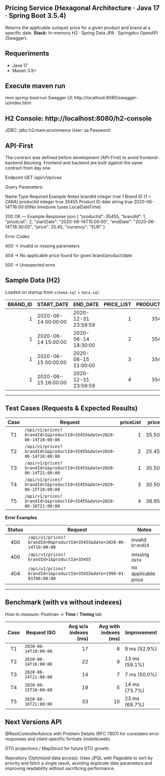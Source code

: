 ## Pricing Service (Hexagonal Architecture · Java 17 · Spring Boot 3.5.4)

Returns the applicable (unique) price for a given product and brand at a specific date.
**Stack:** In-memory H2 · Spring Data JPA · Springdoc OpenAPI (Swagger).

## Requeriments
- Java 17
- Maven 3.9+

## Execute maven run
mvn spring-boot:run
Swagger UI: http://localhost:8080/swagger-ui/index.html

## H2 Console: http://localhost:8080/h2-console
JDBC: jdbc:h2:mem:ecommerce
User: sa
Password:

## API-First
The contract was defined before development (API-First) to avoid frontend–backend blocking.
Frontend and backend are built against the same contract from day one.

Endpoint
GET /api/v1/prices

Query Parameters:

Name	    Type	    Required	 Example	           Notes
brandId	    integer 	true	     1	                   Brand ID (1 = ZARA)
productId	integer 	true	     35455	               Product ID
date	    string      true	     2020-06-14T16:00:00No timezone (uses LocalDateTime)

200 OK — Example Response
json
{
  "productId": 35455,
  "brandId": 1,
  "priceList": 2,
  "startDate": "2020-06-14T15:00:00",
  "endDate": "2020-06-14T18:30:00",
  "price": 25.45,
  "currency": "EUR"
}

Error Codes

400 → Invalid or missing parameters

404 → No applicable price found for given brand/product/date

500 → Unexpected error

## Sample Data (H2)
Loaded on startup from `schema.sql` + `data.sql`:

| BRAND_ID | START_DATE           | END_DATE             | PRICE_LIST | PRODUCT_ID | PRIORITY | PRICE | CURR |
|---:|---|---|---:|---:|---:|---:|:---:|
| 1 | 2020-06-14 00:00:00 | 2020-12-31 23:59:59 | 1 | 35455 | 0 | 35.50 | EUR |
| 1 | 2020-06-14 15:00:00 | 2020-06-14 18:30:00 | 2 | 35455 | 1 | 25.45 | EUR |
| 1 | 2020-06-15 00:00:00 | 2020-06-15 11:00:00 | 3 | 35455 | 1 | 30.50 | EUR |
| 1 | 2020-06-15 16:00:00 | 2020-12-31 23:59:59 | 4 | 35455 | 1 | 38.95 | EUR |

---

## Test Cases (Requests & Expected Results)

| Case | Request | priceList | price | startDate | endDate |
|:---:|---|---:|---:|---|---|
| T1 | `/api/v1/prices?brandId=1&productId=35455&date=2020-06-14T10:00:00` | 1 | 35.50 | 2020-06-14T00:00:00 | 2020-12-31T23:59:59 |
| T2 | `/api/v1/prices?brandId=1&productId=35455&date=2020-06-14T16:00:00` | 2 | 25.45 | 2020-06-14T15:00:00 | 2020-06-14T18:30:00 |
| T3 | `/api/v1/prices?brandId=1&productId=35455&date=2020-06-14T21:00:00` | 1 | 35.50 | 2020-06-14T00:00:00 | 2020-12-31T23:59:59 |
| T4 | `/api/v1/prices?brandId=1&productId=35455&date=2020-06-15T10:00:00` | 3 | 30.50 | 2020-06-15T00:00:00 | 2020-06-15T11:00:00 |
| T5 | `/api/v1/prices?brandId=1&productId=35455&date=2020-06-16T21:00:00` | 4 | 38.95 | 2020-06-15T16:00:00 | 2020-12-31T23:59:59 |

**Error Examples**

| Status | Request | Notes |
|:---:|---|---|
| 400 | `/api/v1/prices?brandId=0&productId=35455&date=2020-06-14T10:00:00` | invalid `brandId` |
| 400 | `/api/v1/prices?brandId=1&productId=35455` | missing `date` |
| 404 | `/api/v1/prices?brandId=1&productId=35455&date=1999-01-01T00:00:00` | no applicable price |

---

## Benchmark (with vs without indexes)
*How to measure:* Postman → **Time** / **Timing** tab

| Case | Request ISO | Avg w/o indexes (ms) | Avg with indexes (ms) | Improvement |
|:---:|---|---:|---:|---|
| T1 | `2020-06-14T10:00:00` | 17 | 8  | 9 ms (52.9%) |
| T2 | `2020-06-14T16:00:00` | 22 | 9  | 13 ms (59.1%) |
| T3 | `2020-06-14T21:00:00` | 14 | 7  | 7 ms (50.0%) |
| T4 | `2020-06-15T10:00:00` | 19 | 5  | 14 ms (73.7%) |
| T5 | `2020-06-16T21:00:00` | 33 | 10 | 23 ms (69.7%) |


## Next Versions API
@RestControllerAdvice with Problem Details (RFC 7807) for consistent error responses and client-specific formats (mobile/web).

DTO projections / MapStruct for future DTO growth.

Repository (Optimized data access): Uses JPQL with Pageable to sort by priority and fetch a single result, avoiding duplicate date parameters and improving readability without sacrificing performance.